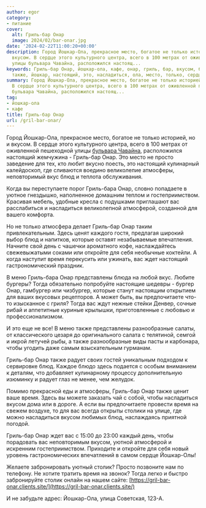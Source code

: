 ```yaml
---
author: egor
category:
- питание
cover:
  alt: Гриль-бар Онар
  image: 2024/02/bar-onar.jpg
date: '2024-02-22T11:00:20+00:00'
description: Город Йошкар-Ола, прекрасное место, богатое не только историей, но и
  вкусом. В сердце этого культурного центра, всего в 100 метрах от оживленной пешеходной
  улицы бульвара Чавайна, расположился настоящ...
keywords: Гриль-бар Онар, йошкар-ола, кафе, онар, гриль, бар, вкусом, блюд, время,
  также, йошкар, настоящий, это, насладиться, ола, место, только, сердце
summary: Город Йошкар-Ола, прекрасное место, богатое не только историей, но и вкусом.
  В сердце этого культурного центра, всего в 100 метрах от оживленной пешеходной улицы
  бульвара Чавайна, расположился настоящ...
tag:
- йошкар-ола
- кафе
title: Гриль-бар Онар
url: /gril-bar-onar/
---
```


Город Йошкар-Ола, прекрасное место, богатое не только историей, но и вкусом. В сердце этого культурного центра, всего в 100 метрах от оживленной пешеходной улицы [бульвара Чавайна](/chavajna/), расположился настоящий жемчужина \- Гриль\-бар Онар. Это место не просто заведение для тех, кто любит вкусно поесть, это настоящий кулинарный калейдоскоп, где сливаются воедино великолепие атмосферы, неповторимый вкус блюд и теплота обслуживания.

Когда вы переступаете порог Гриль\-бара Онар, словно попадаете в уютное гнездышко, наполненное домашним теплом и гостеприимством. Красивая мебель, удобные кресла с подушками приглашают вас расслабиться и насладиться великолепной атмосферой, созданной для вашего комфорта.

Но не только атмосфера делает Гриль\-бар Онар таким привлекательным. Здесь ценят каждого гостя, предлагая широкий выбор блюд и напитков, которые оставят незабываемые впечатления. Начните свой день с чашечки ароматного кофе, наслаждайтесь свежевыжатыми соками или откройте для себя необычные коктейли. А когда наступит время перекусить или ужинать, вас ждет настоящий гастрономический праздник.

В меню Гриль\-бара Онар представлены блюда на любой вкус. Любите бургеры? Тогда обязательно попробуйте настоящие шедевры \- бургер Онар, гамбургер или чизбургер, которые станут настоящим открытием для ваших вкусовых рецепторов. А может быть, вы предпочитаете что-то изысканное с гриля? Тогда вас ждут нежные стейки Денвер, сочные рибай и аппетитные куриные крылышки, приготовленные с любовью и профессионализмом.

И это еще не все! В меню также представлены разнообразные салаты, от классического цезаря до оригинального салата с телятиной, семгой и икрой летучей рыбы, а также разнообразные виды пасты и карбонара, чтобы угодить даже самым взыскательным гурманам.

Гриль-бар Онар также радует своих гостей уникальным подходом к сервировке блюд. Каждое блюдо здесь подается с особым вниманием к деталям, что добавляет кулинарному процессу дополнительную изюминку и радует глаз не менее, чем желудок.

Помимо прекрасной еды и атмосферы, Гриль-бар Онар также ценит ваше время. Здесь вы можете заказать чай с собой, чтобы насладиться вкусом дома или в дороге. А если вы предпочитаете провести время на свежем воздухе, то для вас всегда открыты столики на улице, где можно насладиться вкусом любимых блюд, наслаждаясь приятной погодой.

Гриль-бар Онар ждет вас с 15:00 до 23:00 каждый день, чтобы порадовать вас неповторимым вкусом, уютной атмосферой и искренним гостеприимством. Приходите и откройте для себя новый уровень гастрономических впечатлений в самом сердце Йошкар-Олы!

Желаете забронировать уютный столик? Просто позвоните нам по телефону. Не хотите тратить время на звонок? Тогда легко и быстро забронируйте столик онлайн на нашем сайте: [https://gril-bar-onar.clients.site/](https://gril-bar-onar.clients.site/)

И не забудьте адрес: Йошкар-Ола, улица Советская, 123-А.